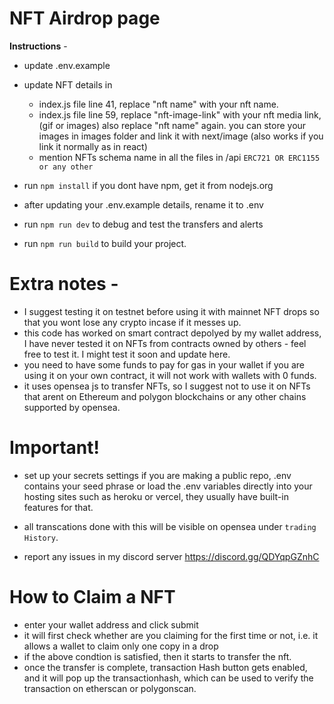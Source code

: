 # NFT Airdrop page
**Instructions** - 
- update .env.example
- update NFT details in 
  - index.js file line 41, replace "nft name" with your nft name.
  - index.js file line 59, replace "nft-image-link" with your nft media link, (gif or images) also replace "nft name" again. 
    you can store your images in images folder and link it with next/image (also works if you link it normally as in react)
  - mention NFTs schema name in all the files in /api ``ERC721 OR ERC1155 or any other``

- run ``npm install`` if you dont have npm, get it from nodejs.org
- after updating your .env.example details, rename it to .env
- run ``npm run dev`` to debug and test the transfers and alerts
- run ``npm run build`` to build your project. 


# Extra notes - 
- I suggest testing it on testnet before using it with mainnet NFT drops so that you wont lose any crypto incase if it messes up.
- this code has worked on smart contract depolyed by my wallet address, I have never tested it on NFTs from contracts owned by others - feel free to test it.
  I might test it soon and update here.
- you need to have some funds to pay for gas in your wallet if you are using it on your own contract, it will not work with wallets with 0 funds.
- it uses opensea js to transfer NFTs, so I suggest not to use it on NFTs that arent on Ethereum and 
  polygon blockchains or any other chains supported by opensea. 

# Important!
- set up your secrets settings if you are making a public repo, .env contains your seed phrase or load the .env variables directly into your hosting sites such as heroku or vercel, they usually have built-in features for that.
- all transcations done with this will be visible on opensea under `trading History`.

- report any issues in my discord server https://discord.gg/QDYqpGZnhC

# How to Claim a NFT
- enter your wallet address and click submit
- it will first check whether are you claiming for the first time or not, i.e. it allows a wallet to claim only one copy in a drop
- if the above condtion is satisfied, then it starts to transfer the nft.
- once the transfer is complete, transaction Hash button gets enabled, and it will pop up the transactionhash, which can be used to verify the transaction on etherscan or polygonscan.
